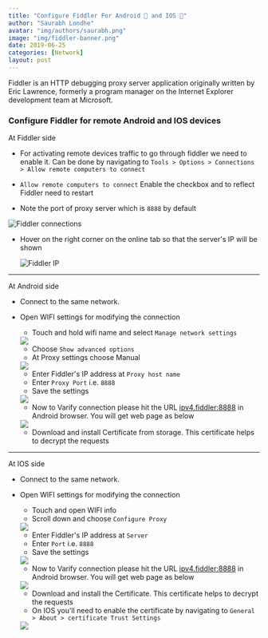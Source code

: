 ```yaml
---
title: "Configure Fiddler For Android 📱 and IOS 🍎"
author: "Saurabh Londhe"
avatar: "img/authors/saurabh.png"
image: "img/fiddler-banner.png"
date: 2019-06-25
categories: [Network]
layout: post
---
```


Fiddler is an HTTP debugging proxy server application originally written by Eric Lawrence, formerly a program manager on the Internet Explorer development team at Microsoft.

### Configure Fiddler for remote Android and IOS devices

At Fiddler side

- For activating remote devices traffic to go through fiddler we need to enable it. Can be done by navigating to
  `Tools > Options > Connections > Allow remote computers to connect`

- `Allow remote computers to connect` Enable the checkbox and to reflect Fiddler need to restart

- Note the port of proxy server which is `8888` by default

![Fiddler connections](/img/fiddler/connections.png)

- Hover on the right corner on the online tab so that the server's IP will be shown

  ![Fiddler IP](/img/fiddler/OnlineTooltip.png)

---

At Android side

- Connect to the same network.
- Open WIFI settings for modifying the connection

  - Touch and hold wifi name and select `Manage network settings`

  <img src="/img/fiddler/android-1.png" class="inner-img">

  - Choose `Show advanced options`
  - At Proxy settings choose Manual

  <img src="/img/fiddler/android-2.png" class="inner-img">

  - Enter Fiddler's IP address at `Proxy host name`
  - Enter `Proxy Port` i.e. `8888`
  - Save the settings

  <img src="/img/fiddler/android-3.png" class="inner-img">

  - Now to Varify connection please hit the URL [ipv4.fiddler:8888](http://ipv4.fiddler:8888) in Android browser. You will get web page as below

  <img src="/img/fiddler/DownloadFiddlerRootCert.png" class="inner-img">

  - Download and install Certificate from storage. This certificate helps to decrypt the requests

---

At IOS side

- Connect to the same network.
- Open WIFI settings for modifying the connection

  - Touch and open WIFI info
  - Scroll down and choose `Configure Proxy`

  <img src="/img/fiddler/ios-1.png" class="inner-img">

  - Enter Fiddler's IP address at `Server`
  - Enter `Port` i.e. `8888`
  - Save the settings

  <img src="/img/fiddler/ios-2.png" class="inner-img">

  - Now to Varify connection please hit the URL [ipv4.fiddler:8888](http://ipv4.fiddler:8888) in Android browser. You will get web page as below

  <img src="/img/fiddler/DownloadFiddlerRootCert.png" class="inner-img">

  - Download and install the Certificate. This certificate helps to decrypt the requests
  - On IOS you'll need to enable the certificate by navigating to
    `General > About > certificate Trust Settings`

  <img src="/img/fiddler/ios-cert.png" class="inner-img">
